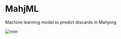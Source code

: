 # MahjML
Machine learning model to predict discards in Mahjong

![nnn](https://github.com/user-attachments/assets/06a21215-0b4d-41a2-9d71-90a5b4117005)
